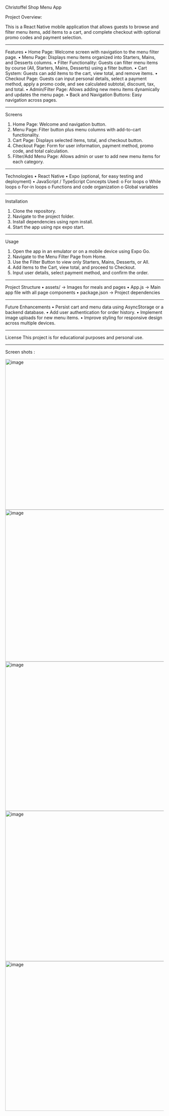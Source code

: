 Christoffel Shop Menu App

Project Overview:

This is a React Native mobile application that allows guests to browse and filter menu items, add items to a cart, and complete checkout with optional promo codes and payment selection.
________________________________________
Features
•	Home Page: Welcome screen with navigation to the menu filter page.
•	Menu Page: Displays menu items organized into Starters, Mains, and Desserts columns.
•	Filter Functionality: Guests can filter menu items by course (All, Starters, Mains, Desserts) using a filter button.
•	Cart System: Guests can add items to the cart, view total, and remove items.
•	Checkout Page: Guests can input personal details, select a payment method, apply a promo code, and see calculated subtotal, discount, tax, and total.
•	Admin/Filter Page: Allows adding new menu items dynamically and updates the menu page.
•	Back and Navigation Buttons: Easy navigation across pages.
________________________________________
Screens
1.	Home Page: Welcome and navigation button.
2.	Menu Page: Filter button plus menu columns with add-to-cart functionality.
3.	Cart Page: Displays selected items, total, and checkout button.
4.	Checkout Page: Form for user information, payment method, promo code, and total calculation.
5.	Filter/Add Menu Page: Allows admin or user to add new menu items for each category.
________________________________________
Technologies
•	React Native
•	Expo (optional, for easy testing and deployment)
•	JavaScript / TypeScript Concepts Used:
o	For loops
o	While loops
o	For-in loops
o	Functions and code organization
o	Global variables
________________________________________
Installation
1.	Clone the repository.
2.	Navigate to the project folder.
3.	Install dependencies using npm install.
4.	Start the app using npx expo start.
________________________________________
Usage
1.	Open the app in an emulator or on a mobile device using Expo Go.
2.	Navigate to the Menu Filter Page from Home.
3.	Use the Filter Button to view only Starters, Mains, Desserts, or All.
4.	Add items to the Cart, view total, and proceed to Checkout.
5.	Input user details, select payment method, and confirm the order.
________________________________________
Project Structure
•	assets/ → Images for meals and pages
•	App.js → Main app file with all page components
•	package.json → Project dependencies
________________________________________
Future Enhancements
•	Persist cart and menu data using AsyncStorage or a backend database.
•	Add user authentication for order history.
•	Implement image uploads for new menu items.
•	Improve styling for responsive design across multiple devices.
________________________________________
License
This project is for educational purposes and personal use.
________________________________________
Screen shots :

<img width="975" height="479" alt="image" src="https://github.com/user-attachments/assets/1fd42721-b93b-49cb-842b-03ec2b108fff" />


<img width="975" height="483" alt="image" src="https://github.com/user-attachments/assets/fac9b1e0-599d-490f-91ca-e121c3bfb702" />


<img width="975" height="475" alt="image" src="https://github.com/user-attachments/assets/a389be95-e3f5-4d07-a973-bfe9648bcde4" />


<img width="975" height="478" alt="image" src="https://github.com/user-attachments/assets/f4c5c536-c188-46b3-b9f4-66b747bdd9ea" />


<img width="975" height="476" alt="image" src="https://github.com/user-attachments/assets/c1b4b253-9ad5-47d1-860f-47c045adf187" />



